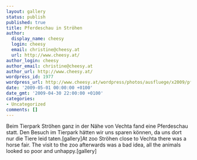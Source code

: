 ```yaml
---
layout: gallery
status: publish
published: true
title: Pferdeschau in Ströhen
author:
  display_name: cheesy
  login: cheesy
  email: christine@cheesy.at
  url: http://www.cheesy.at/
author_login: cheesy
author_email: christine@cheesy.at
author_url: http://www.cheesy.at/
wordpress_id: 1977
wordpress_url: http://www.cheesy.at/wordpress/photos/ausfluege/x2009/pferdeschau-in-stroehen/
date: '2009-05-01 00:00:00 +0100'
date_gmt: '2009-04-30 22:00:00 +0100'
categories:
- Uncategorized
comments: []
---
```

<!--:de-->Beim Tierpark Ströhen ganz in der Nähe von Vechta fand eine Pferdeschau statt. Den Besuch im Tierpark hätten wir uns sparen können, da uns dort nur die Tiere leid taten.[gallery]<!--:--><!--:en-->At zoo Ströhen close to Vechta there was a horse fair. The visit to the zoo afterwards was a bad idea, all the animals looked so poor and unhappy.[gallery]<!--:-->
